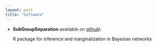 ```yaml
---
layout: post
title: "Software"
---
```


- **SubGroupSeparation** available on [github](https://github.com/cbg-ethz/SubGroupSeparation)\\

  R package for inference and marginalization in Bayesian networks
